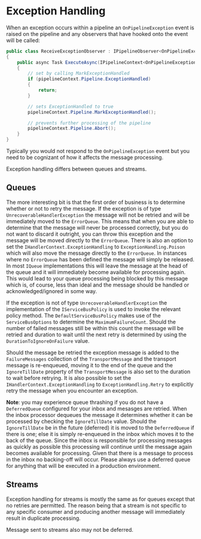 # Exception Handling

When an exception occurs within a pipeline an `OnPipelineException` event is raised on the pipeline and any observers that have hooked onto the event will be called:

``` c#
public class ReceiveExceptionObserver : IPipelineObserver<OnPipelineException>
{
    public async Task ExecuteAsync(IPipelineContext<OnPipelineException> pipelineContext)
    {
        // set by calling MarkExceptionHandled
        if (pipelineContext.Pipeline.ExceptionHandled) 
        {
            return;
        }

        // sets ExceptionHandled to true
        pipelineContext.Pipeline.MarkExceptionHandled(); 

        // prevents further processing of the pipeline
        pipelineContext.Pipeline.Abort(); 
    }
}
```

Typically you would not respond to the `OnPipelineException` event but you need to be cognizant of how it affects the message processing.

Exception handling differs between queues and streams.

## Queues

The more interesting bit is that the first order of business is to determine whether or not to retry the message.  If the exception is of type `UnrecoverableHandlerException` the message will not be retried and will be immediately moved to the `ErrorQueue`.  This means that when you are able to determine that the message will never be processed correctly, but you do not want to discard it outright, you can throw this exception and the message will be moved directly to the `ErrorQueue`.  There is also an option to set the `IHandlerContext.ExceptionHandling` to `ExceptionHandling.Poison` which will also move the message directly to the `ErrorQueue`.  In instances where no `ErrorQueue` has been defined the message will simply be released.  In most `IQueue` implementations this will leave the message at the head of the queue and it will immediately become available for processing again.  This would lead to your queue processing being blocked by this message which is, of course, less than ideal and the message should be handled or acknowledged/ignored in some way.

If the exception is not of type `UnrecoverableHandlerException` the implementation of the `IServiceBusPolicy` is used to invoke the relevant policy method.  The `DefaultServiceBusPolicy` makes use of the `ServiceBusOptions` to determine the `MaximumFailureCount`.  Should the number of failed messages still be within this count the message will be retried and duration to wait until the next retry is determined by using the `DurationToIgnoreOnFailure` value.

Should the message be retried the exception message is added to the `FailureMessages` collection of the `TransportMessage` and the transport message is re-enqueued, moving it to the end of the queue and the `IgnoreTillDate` property of the `TransportMessage` is also set to the duration to wait before retrying.  It is also possible to set the `IHandlerContext.ExceptionHandling` to `ExceptionHandling.Retry` to explicitly retry the message when you encounter an exception.

**Note**: you may experience queue thrashing if you do not have a `DeferredQueue` configured for your inbox and mesasges are retried.  When the inbox processor dequeues the message it determines whether it can be processed by checking the `IgnoreTillDate` value.  Should the  `IgnoreTillDate` be in the future (deferred) it is moved to the `DeferredQueue` if there is one; else it is simply re-enqueued in the inbox which moves it to the back of the queue.  Since the inbox is responsible for processing messages as quickly as possible this processing will continue until the message again becomes available for processing.  Given that there is a message to process in the inbox no backing-off will occur.  Please always use a deferred queue for anything that will be executed in a production environment.

## Streams

Exception handling for streams is mostly the same as for queues except that no retries are permitted.  The reason being that a stream is not specific to any specific consumer and producing another message will immediately result in duplicate processing.

Message sent to streams also may not be deferred.